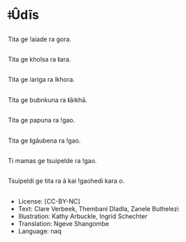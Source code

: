 # ǂÛdīs

##
Tita ge ǃaiade ra gora.

##
Tita ge kholsa ra ǁara.

##
Tita ge ǀariga ra lkhora.

##
Tita ge bubnkuna ra ǁāǀkhā.

##
Tita ge papuna ra ǃgao.

##
Tita ge ǁgâubena ra ǃgao.

##
Ti mamas ge tsuipelde ra ǃgao.

##
Tsuipeldi ge tita ra ā kai ǃgaohedi kara o.

##
* License: [CC-BY-NC]
* Text: Clare Verbeek, Thembani Dladla, Zanele Buthelezi
* Illustration: Kathy Arbuckle, Ingrid Schechter
* Translation: Ngeve Shangombe
* Language: naq
